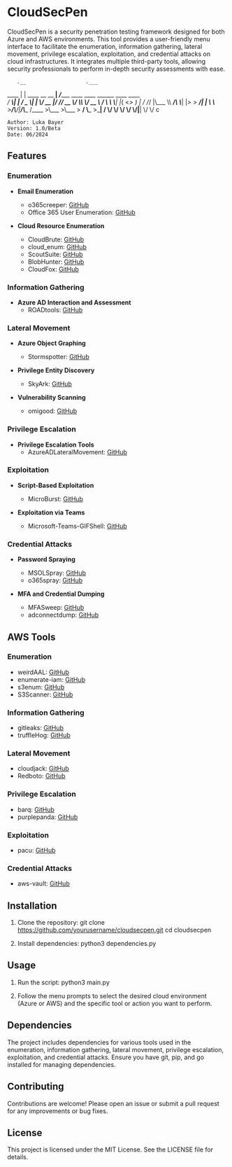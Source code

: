 # CloudSecPen

CloudSecPen is a security penetration testing framework designed for both Azure and AWS environments. This tool provides a user-friendly menu interface to facilitate the enumeration, information gathering, lateral movement, privilege escalation, exploitation, and credential attacks on cloud infrastructures. It integrates multiple third-party tools, allowing security professionals to perform in-depth security assessments with ease.

       .__                   .___                                         
  ____ |  |   ____  __ __  __| _/______ ____   ____ ______   ____   ____  
_/ ___\\|  |  /  _ \\|  |  \\/ __ |/  ___// __ \\_/ ___\\\\____ \\_/ __ \\ /    \\ 
\\  \\___|  |_(  <_> )  |  / /_/ |\\___ \\\\  ___/\\  \\___|  |_> >  ___/|   |  \\
 \\___  >____/\\____/|____/\\____ /____  >\\___  >\\___  >   __/ \\___  >___|  /
     \\/                       \\/    \\/     \\/     \\/|__|        \\/     \\/ c

    Author: Luka Bayer
    Version: 1.0/Beta
    Date: 06/2024

## Features

### Enumeration
- **Email Enumeration**
  - o365creeper: [GitHub](https://github.com/LMGsec/o365creeper)
  - Office 365 User Enumeration: [GitHub](https://github.com/gremwell/o365enum)

- **Cloud Resource Enumeration**
  - CloudBrute: [GitHub](https://github.com/0xsha/CloudBrute)
  - cloud_enum: [GitHub](https://github.com/initstring/cloud_enum)
  - ScoutSuite: [GitHub](https://github.com/nccgroup/ScoutSuite)
  - BlobHunter: [GitHub](https://github.com/cyberark/blobhunter)
  - CloudFox: [GitHub](https://github.com/BishopFox/cloudfox)

### Information Gathering
- **Azure AD Interaction and Assessment**
  - ROADtools: [GitHub](https://github.com/dirkjanm/ROADtools)

### Lateral Movement
- **Azure Object Graphing**
  - Stormspotter: [GitHub](https://github.com/Azure/Stormspotter)

- **Privilege Entity Discovery**
  - SkyArk: [GitHub](https://github.com/cyberark/SkyArk)

- **Vulnerability Scanning**
  - omigood: [GitHub](https://github.com/marcosimioni/omigood)

### Privilege Escalation
- **Privilege Escalation Tools**
  - AzureADLateralMovement: [GitHub](https://github.com/talmaor/AzureADLateralMovement)

### Exploitation
- **Script-Based Exploitation**
  - MicroBurst: [GitHub](https://github.com/NetSPI/MicroBurst)

- **Exploitation via Teams**
  - Microsoft-Teams-GIFShell: [GitHub](https://github.com/bobbyrsec/Microsoft-Teams-GIFShell)

### Credential Attacks
- **Password Spraying**
  - MSOLSpray: [GitHub](https://github.com/MartinIngesen/MSOLSpray)
  - o365spray: [GitHub](https://github.com/0xZDH/o365spray)

- **MFA and Credential Dumping**
  - MFASweep: [GitHub](https://github.com/dafthack/MFASweep)
  - adconnectdump: [GitHub](https://github.com/dirkjanm/adconnectdump)

## AWS Tools

### Enumeration
- weirdAAL: [GitHub](https://github.com/carnal0wnage/weirdAAL)
- enumerate-iam: [GitHub](https://github.com/andresriancho/enumerate-iam)
- s3enum: [GitHub](https://github.com/koenrh/s3enum)
- S3Scanner: [GitHub](https://github.com/sa7mon/S3Scanner)

### Information Gathering
- gitleaks: [GitHub](https://github.com/zricethezav/gitleaks)
- truffleHog: [GitHub](https://github.com/dxa4481/truffleHog)

### Lateral Movement
- cloudjack: [GitHub](https://github.com/prevade/cloudjack)
- Redboto: [GitHub](https://github.com/elitest/Redboto)

### Privilege Escalation
- barq: [GitHub](https://github.com/Voulnet/barq)
- purplepanda: [GitHub](https://github.com/carlospolop/purplepanda)

### Exploitation
- pacu: [GitHub](https://github.com/RhinoSecurityLabs/pacu)

### Credential Attacks
- aws-vault: [GitHub](https://github.com/99designs/aws-vault)

## Installation

1. Clone the repository:
   git clone https://github.com/yourusername/cloudsecpen.git
   cd cloudsecpen

2. Install dependencies:
   python3 dependencies.py

## Usage

1. Run the script:
   python3 main.py

2. Follow the menu prompts to select the desired cloud environment (Azure or AWS) and the specific tool or action you want to perform.

## Dependencies

The project includes dependencies for various tools used in the enumeration, information gathering, lateral movement, privilege escalation, exploitation, and credential attacks. Ensure you have git, pip, and go installed for managing dependencies.

## Contributing

Contributions are welcome! Please open an issue or submit a pull request for any improvements or bug fixes.

## License

This project is licensed under the MIT License. See the LICENSE file for details.
